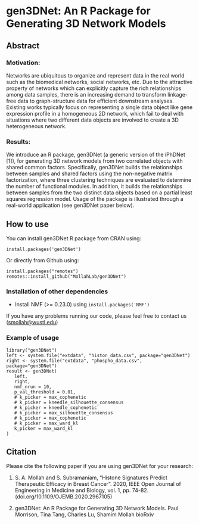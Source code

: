 # gen3DNet: An R Package for Generating 3D Network Models
## Abstract
### Motivation: 
Networks are ubiquitous to organize and represent data in the real world such as the biomedical networks, social networks, etc. Due to the attractive property of networks which can explicitly capture the rich relationships among data samples, there is an increasing demand to transform linkage-free data to graph-structure data for efficient downstream analyses. Existing works typically focus on representing a single data object like gene expression profile in a homogeneous 2D network, which fail to deal with situations where two different data objects are involved to create a 3D heterogeneous network.
### Results: 
We introduce an R package, gen3DNet (a generic version of the iPhDNet [1]), for generating 3D network models from two correlated objects with shared common factors. Specifically, gen3DNet builds the relationships between samples and shared factors using the non-negative matrix factorization, where three clustering techniques are evaluated to determine the number of functional modules. In addition, it builds the relationships between samples from the two distinct data objects based on a partial least squares regression model. Usage of the package is illustrated through a real-world application (see gen3DNet paper below). 
## How to use
You can install gen3DNet R package from CRAN using: 
```
install.packages('gen3DNet')
```

Or directly from Github using:
```
install.packages("remotes")
remotes::install_github("MollahLab/gen3DNet")
```

### Installation of other dependencies
* Install NMF (>= 0.23.0) using `install.packages('NMF')`

If you have any problems running our code, please feel free to contact us (smollah@wustl.edu)

### Example of usage
```
library("gen3DNet")
left <- system.file("extdata", "histon_data.csv", package="gen3DNet")
right <- system.file("extdata", "phospho_data.csv", package="gen3DNet")
result <- gen3DNet(
   left,
   right,
   nmf_nrun = 10,
   p_val_threshold = 0.01, 
   # k_picker = max_cophenetic
   # k_picker = kneedle_silhouette_consensus
   # k_picker = kneedle_cophenetic 
   # k_picker = max_silhouette_consensus
   # k_picker = max_cophenetic
   # k_picker = max_ward_kl
   k_picker = max_ward_kl
)
```
## Citation
Please cite the following paper if you are using gen3DNet for your research:

1. S. A. Mollah and S. Subramaniam, “Histone Signatures Predict Therapeutic Efficacy in Breast Cancer”. 2020, IEEE Open Journal of Engineering in Medicine and Biology, vol. 1, pp. 74-82.  (doi.org/10.1109/OJEMB.2020.2967105)

2. gen3DNet: An R Package for Generating 3D Network Models. Paul Morrison, Tina Tang, Charles Lu, Shamim Mollah bioRxiv 

